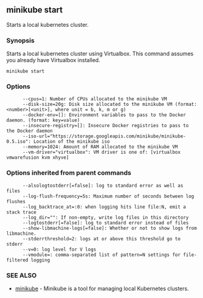 ## minikube start

Starts a local kubernetes cluster.

### Synopsis


Starts a local kubernetes cluster using Virtualbox. This command
assumes you already have Virtualbox installed.

```
minikube start
```

### Options

```
      --cpus=1: Number of CPUs allocated to the minikube VM
      --disk-size=20g: Disk size allocated to the minikube VM (format: <number>[<unit>], where unit = b, k, m or g)
      --docker-env=[]: Environment variables to pass to the Docker daemon. (format: key=value)
      --insecure-registry=[]: Insecure Docker registries to pass to the Docker daemon
      --iso-url="https://storage.googleapis.com/minikube/minikube-0.5.iso": Location of the minikube iso
      --memory=1024: Amount of RAM allocated to the minikube VM
      --vm-driver="virtualbox": VM driver is one of: [virtualbox vmwarefusion kvm xhyve]
```

### Options inherited from parent commands

```
      --alsologtostderr[=false]: log to standard error as well as files
      --log-flush-frequency=5s: Maximum number of seconds between log flushes
      --log_backtrace_at=:0: when logging hits line file:N, emit a stack trace
      --log_dir="": If non-empty, write log files in this directory
      --logtostderr[=false]: log to standard error instead of files
      --show-libmachine-logs[=false]: Whether or not to show logs from libmachine.
      --stderrthreshold=2: logs at or above this threshold go to stderr
      --v=0: log level for V logs
      --vmodule=: comma-separated list of pattern=N settings for file-filtered logging
```

### SEE ALSO
* [minikube](minikube.md)	 - Minikube is a tool for managing local Kubernetes clusters.

